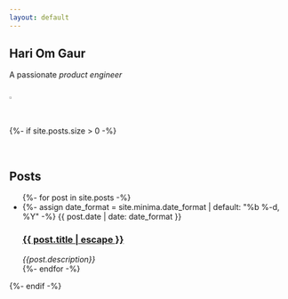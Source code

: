 ```yaml
---
layout: default
---
```



<h2 class="fw-bold col-md-12" >Hari Om Gaur</h2>

<script>
  var traits = ['technology leader', 'problem solver', 'clojure enthusiast', 'team player', 'product engineer'];
  textSequence(0);
  function textSequence(i) {
    if (traits.length > i) {
      setTimeout(function() {
        document.getElementById("sequence").innerHTML = traits[i];
        textSequence(++i);
      }, 2000);
    } else if (traits.length == i) {
       textSequence(0);
    }
 }
</script>

<p> A passionate <i id="sequence" class="col-md-12">product engineer</i></p>
<br>
<img src="{{ site.github.url }}/assets/img/home.jpg" alt="Home" height="1%"/>

{%- if site.posts.size > 0 -%}

  <br>
  <h2 class="post-list-heading">Posts</h2>

  <ul class="post-list">
    {%- for post in site.posts -%}
    <li>
      {%- assign date_format = site.minima.date_format | default: "%b %-d, %Y" -%}
      <span class="post-meta">{{ post.date | date: date_format }}</span>
      <h3>
        <a class="post-link" href="{{ post.url | relative_url }}">
          {{ post.title | escape }}
        </a>
      </h3>
      <i>{{post.description}}</i>
    </li>
    {%- endfor -%}
  </ul>
{%- endif -%}
